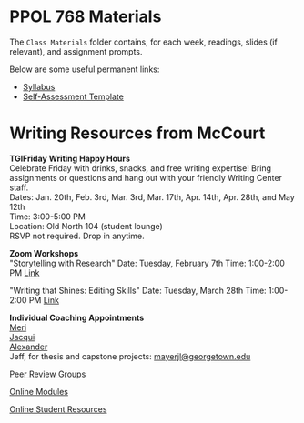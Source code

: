 
# PPOL 768 Materials 

The `Class Materials` folder contains, for each week, readings, slides (if relevant), and assignment prompts.

Below are some useful permanent links:
- [Syllabus](https://docs.google.com/document/d/1syrSSsWNsHKSSiqoVOryFDt70G8fDXED/edit?usp=sharing&ouid=108501778174641770880&rtpof=true&sd=true)
- [Self-Assessment Template](https://docs.google.com/document/d/1tWC3z3pbHoNAn_octc_Edj3W4f7DinQd6sLhLbjo-Lw/edit?usp=sharing)


# Writing Resources from McCourt

**TGIFriday Writing Happy Hours**   
Celebrate Friday with drinks, snacks, and free writing expertise! Bring assignments or questions and hang out with your friendly Writing Center staff.   
Dates: Jan. 20th, Feb. 3rd, Mar. 3rd, Mar. 17th, Apr. 14th, Apr. 28th, and May 12th   
Time: 3:00-5:00 PM    
Location: Old North 104 (student lounge)   
RSVP not required. Drop in anytime.   
 
**Zoom Workshops**   
"Storytelling with Research"
Date: Tuesday, February 7th
Time: 1:00-2:00 PM
[Link](https://georgetown.zoom.us/j/97035762463) 

"Writing that Shines: Editing Skills" 
Date: Tuesday, March 28th
Time: 1:00-2:00 PM
[Link](https://georgetown.zoom.us/j/95970109981)

**Individual Coaching Appointments**   
[Meri](https://calendly.com/mccourt-writing-center/meri-individual-coaching)   
[Jacqui](https://calendly.com/jacquelineisero/individualwritingcoaching)   
[Alexander](https://calendly.com/alexander-individual-coaching/30min)   
Jeff, for thesis and capstone projects: mayerjl@georgetown.edu   

[Peer Review Groups](https://docs.google.com/forms/d/e/1FAIpQLSdtDfAO9Yun8lBKWio6uAMwOqCWi64o927dZqmcmuCY0DUx1A/viewform)   

[Online Modules](https://georgetown.instructure.com/courses/160413)   

[Online Student Resources](https://mccourt.georgetown.edu/life-at-mccourt/resources-for-current-students/writingcenter/resources-for-students/)   
